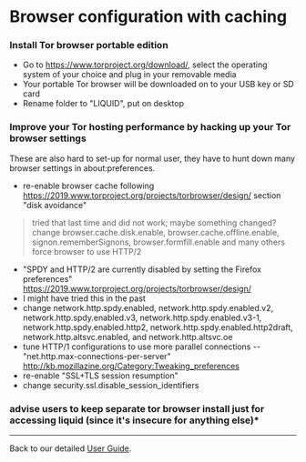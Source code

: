 # Browser configuration with caching

### Install Tor browser portable edition

* Go to https://www.torproject.org/download/, select the operating system of your choice and plug in your removable media
* Your portable Tor browser will be downloaded on to your USB key or SD card
* Rename folder to "LIQUID", put on desktop


###  Improve your Tor hosting performance by hacking up your Tor browser settings 

These are also hard to set-up for normal user, they have to hunt down many browser settings in about:preferences.

* re-enable browser cache following https://2019.www.torproject.org/projects/torbrowser/design/ section "disk avoidance"
 > tried that last time and did not work; maybe something changed?
 > change browser.cache.disk.enable, browser.cache.offline.enable, signon.rememberSignons, browser.formfill.enable and many others force browser to use HTTP/2
* "SPDY and HTTP/2 are currently disabled by setting the Firefox preferences" https://2019.www.torproject.org/projects/torbrowser/design/
* I might have tried this in the past
* change network.http.spdy.enabled, network.http.spdy.enabled.v2, network.http.spdy.enabled.v3, network.http.spdy.enabled.v3-1, network.http.spdy.enabled.http2, network.http.spdy.enabled.http2draft, network.http.altsvc.enabled, and network.http.altsvc.oe
* tune HTTP/1 configurations to use more parallel connections -- "net.http.max-connections-per-server" http://kb.mozillazine.org/Category:Tweaking_preferences
* re-enable "SSL+TLS session resumption"
* change security.ssl.disable_session_identifiers


### advise users to keep separate tor browser install just for accessing liquid (since it's insecure for anything else)* 


***


Back to our detailed [User Guide](https://github.com/liquidinvestigations/docs/wiki/User-Guide).